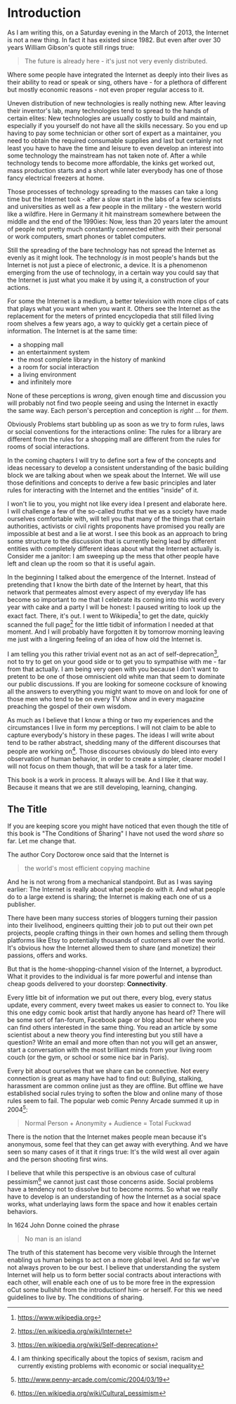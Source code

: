 # Introduction

As I am writing this, on a Saturday evening in the March of 2013, the Internet is not a new thing. In fact it has existed since 1982. But even after over 30 years William Gibson's quote still rings true:

> The future is already here - it's just not very evenly distributed.

Where some people have integrated the Internet as deeply into their lives as their ability to read or speak or sing, others have - for a plethora of different but mostly economic reasons - not even proper regular access to it. 

Uneven distribution of new technologies is really nothing new. After leaving their inventor's lab, many technologies tend to spread to the hands of certain elites: New technologies  are usually costly to build and maintain, especially if you yourself do not have all the skills necessary. So you end up having to pay some technician or other sort of expert as a maintainer, you need to obtain the required consumable supplies and last but certainly not least you have to have the time and leisure to even develop an interest into some technology the mainstream has not taken note of. After a while technology tends to become more affordable, the kinks get worked out, mass production starts and a short while later everybody has one of those fancy electrical freezers at home. 

Those processes of technology spreading to the masses can take a long time but the Internet took - after a slow start in the labs of a few scientists and universities as well as a few people in the military - the western world like a wildfire. Here in Germany it hit mainstream somewhere between the middle and the end of the 1990ies: Now, less than 20 years later the amount of people not pretty much constantly connected either with their personal or work computers, smart phones or tablet computers.

Still the spreading of the bare technology has not spread the Internet as evenly as it might look. The technology *is* in most people's hands but the Internet is not just a piece of electronic, a device. It is a phenomenon emerging from the use of technology, in a certain way you could say that the Internet is just what you make it by using it, a construction of your actions.

For some the Internet is a medium, a better television with more clips of cats that plays what you want when you want it. Others see the Internet as the replacement for the meters of printed encyclopedia that still filled living room shelves a few years ago, a way to quickly get a certain piece of information. The Internet is at the same time:

* a shopping mall
* an entertainment system
* the most complete library in the history of mankind
* a room for social interaction
* a living environment
* and infinitely more

None of these perceptions is *wrong*, given enough time and discussion you will probably not find two people seeing and using the Internet in exactly the same way. Each person's perception and conception is *right* … for *them*. 

Obviously Problems start bubbling up as soon as we try to form rules, laws or social conventions for the interactions online: The rules for a library are different from the rules for a shopping mall are different from the rules for rooms of social interactions. 

In the coming chapters I will try to define sort a few of the concepts and ideas necessary to develop a consistent understanding of the basic building block we are talking about when we speak about the Internet. We will use those definitions and concepts to derive a few basic principles and later rules for interacting with the Internet and the entities "inside" of it.

I won't lie to you, you might not like every idea I present and elaborate here. I will challenge a few of the so-called *truths* that we as a society have made ourselves comfortable with, will tell you that many of the things that certain authorities, activists or civil rights proponents have promised you really are impossible at best and a lie at worst. I see this book as an approach to bring some structure to the discussion that is currently being lead by different entities with completely different ideas about what the Internet actually is. Consider me a janitor: I am sweeping up the mess that other people have left and clean up the room so that it is useful again. 

In the beginning I talked about the emergence of the Internet. Instead of pretending that I know the birth date of the Internet by heart, that this network that permeates almost every aspect of my everyday life has become so important to me that I celebrate its coming into this world every year with cake and a party I will be honest: I paused writing to look up the exact fact. There, it's out. I went to Wikipedia[^wikipedia] to get the date, quickly scanned the full page[^wikiInternet] for the little tidbit of information I needed at that moment. And I will probably have forgotten it by tomorrow morning leaving me just with a lingering feeling of an idea of how old the Internet is.

I am telling you this rather trivial event not as an act of self-deprecation[^wikideprecation], not to try to get on your good side or to get you to sympathise with me - far from that actually. I am being very open with you because I don't want to pretent to be one of those omniscient old white man that seem to dominate our public discussions. If you are looking for someone cocksure of knowing all the answers to everything you might want to move on and look for one of those men who tend to be on every TV show and in every magazine preaching the gospel of their own wisdom. 

As much as I believe that I know a thing or two my experiences and the circumstances I live in form my perceptions. I will not claim to be able to capture everybody's history in these pages. The ideas I will write about tend to be rather abstract, shedding many of the different discourses that people are working on[^discourses]. Those discourses obviously do bleed into every observation of human behavior, in order to create a simpler, clearer model I will not focus on them though, that will be a task for a later time.

This book is a work in process. It always will be. And I like it that way. Because it means that we are still developing, learning, changing.

## The Title

If you are keeping score you might have noticed that even though the title of this book is "The Conditions of Sharing" I have not used the word *share* so far. Let me change that.

The author Cory Doctorow once said that the Internet is

> the world's most efficient copying machine

And he is not wrong from a mechanical standpoint. But as I was saying earlier: The Internet is really about what people do with it. And what people do to a large extend is sharing; the Internet is making each one of us a publisher. 

There have been many success stories of bloggers turning their passion into their livelihood, engineers quitting their job to put out their own pet projects, people crafting things in their own homes and selling them through platforms like Etsy to potentially thousands of customers all over the world. It's obvious how the Internet allowed them to share (and monetize) their passions, offers and works. 

But that is the home-shopping-channel vision of the Internet, a byproduct. What it provides to the individual is far more powerful and intense than cheap goods delivered to your doorstep: **Connectivity**.

Every little bit of information we put out there, every blog, every status update, every comment, every tweet makes us easier to connect to. You like this one edgy comic book artist that hardly anyone has heard of? There will be some sort of fan-forum, Facebook page or blog about her where you can find others interested in the same thing. You read an article by some scientist about a new theory you find interesting but you still have a question? Write an email and more often than not you will get an answer, start a conversation with the most brilliant minds from your living room couch (or the gym, or school or some nice bar in Paris).

Every bit about ourselves that we share can be connective. Not every connection is great as many have had to find out: Bullying, stalking, harassment are common online just as they are offline. But offline we have established social rules trying to soften the blow and online many of those rules seem to fail. The popular web comic Penny Arcade summed it up in 2004[^pafuckwad]:

> Normal Person + Anonymity + Audience = Total Fuckwad

There is the notion that the Internet makes people mean because it's anonymous, some feel that they can get away with everything. And we have seen so many cases of it that it rings true: It's the wild west all over again and the person shooting first wins. 

I believe that while this perspective is an obvious case of cultural pessimism[^cultpess] we cannot just cast those concerns aside. Social problems have a tendency not to dissolve but to become norms. So what we really have to develop is an understanding of how the Internet as a social space works, what underlaying laws form the space and how it enables certain behaviors.

In 1624 John Donne coined the phrase

> No man is an island

The truth of this statement has become very visible through the Internet enabling us human beings to act on a more global level. And so far we've not always proven to be our best. I believe that understanding the system Internet will help us to form better social contracts about interactions with each other, will enable each one of us to be more free in the expression oCut some bullshit from the introductionf him- or herself. For this we need guidelines to live by. The conditions of sharing.

[^discourses]: I am thinking specifically about the topics of sexism, racism and currently existing problems with economic or social inequality
[^wikipedia]: https://www.wikipedia.org
[^wikiInternet]: https://en.wikipedia.org/wiki/Internet
[^wikideprecation]: https://en.wikipedia.org/wiki/Self-deprecation
[^spackeria]: a rough english translation would be "data-protection criticizing Spackeria" with "Spackeria" being a play on the word "Spacko" meaning something like idiot
[^GermanAngst]: Sadly there only is an entry in the German Wikipedia https://de.wikipedia.org/wiki/German_Angst. German Angst refers to an attitude based on the credo of technology mostly being bad for people (unless it's about cars, Germans love cars!)
[^irl]: "in real life"
[^pafuckwad]: http://www.penny-arcade.com/comic/2004/03/19
[^cultpess]: https://en.wikipedia.org/wiki/Cultural_pessimism
